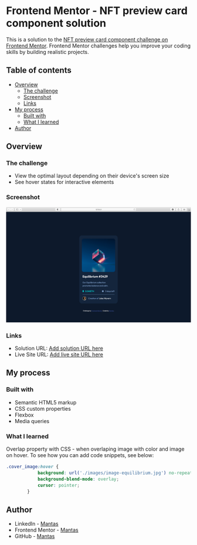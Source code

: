 # Frontend Mentor - NFT preview card component solution

This is a solution to the [NFT preview card component challenge on Frontend Mentor](https://www.frontendmentor.io/challenges/nft-preview-card-component-SbdUL_w0U). Frontend Mentor challenges help you improve your coding skills by building realistic projects. 

## Table of contents

- [Overview](#overview)
  - [The challenge](#the-challenge)
  - [Screenshot](#screenshot)
  - [Links](#links)
- [My process](#my-process)
  - [Built with](#built-with)
  - [What I learned](#what-i-learned)
- [Author](#author)

## Overview

### The challenge

- View the optimal layout depending on their device's screen size
- See hover states for interactive elements

### Screenshot

![](./design/screenshot.png)


### Links

- Solution URL: [Add solution URL here](https://your-solution-url.com)
- Live Site URL: [Add live site URL here](https://your-live-site-url.com)

## My process

### Built with

- Semantic HTML5 markup
- CSS custom properties
- Flexbox
- Media queries

### What I learned

Overlap property with CSS - when overlaping image with color and image on hover.
To see how you can add code snippets, see below:

```css
.cover_image:hover {
            background: url('./images/image-equilibrium.jpg') no-repeat center/cover, url('./images/icon-view.svg') no-repeat center hsla(178, 100%, 50%, 0.5);
            background-blend-mode: overlay;
            cursor: pointer;
        }
```

## Author

- LinkedIn - [Mantas](https://www.linkedin.com/in/mantasgarlauskas/)
- Frontend Mentor - [Mantas](https://www.frontendmentor.io/profile/MantasGarlauskas)
- GitHub - [Mantas](https://github.com/MantasGarlauskas)